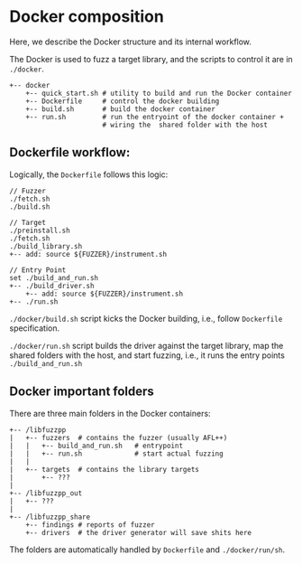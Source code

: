 # Docker composition

Here, we describe the Docker structure and its internal workflow.

The Docker is used to fuzz a target library, and the scripts to control it are in `./docker`.
```
+-- docker
    +-- quick_start.sh # utility to build and run the Docker container
    +-- Dockerfile     # control the docker building
    +-- build.sh       # build the docker container
    +-- run.sh         # run the entryoint of the docker container + 
                       # wiring the  shared folder with the host
```

## Dockerfile workflow:

Logically, the `Dockerfile` follows this logic:

```
// Fuzzer
./fetch.sh
./build.sh

// Target
./preinstall.sh
./fetch.sh
./build_library.sh
+-- add: source ${FUZZER}/instrument.sh

// Entry Point
set ./build_and_run.sh
+-- ./build_driver.sh
    +-- add: source ${FUZZER}/instrument.sh
+-- ./run.sh
```

`./docker/build.sh` script kicks the Docker building, i.e., follow `Dockerfile` specification.

`./docker/run.sh` script builds the driver against the target library, map the shared folders with the host, and start fuzzing, i.e., it runs the entry points `./build_and_run.sh`

## Docker important folders

There are three main folders in the Docker containers:
```
+-- /libfuzzpp
|   +-- fuzzers  # contains the fuzzer (usually AFL++)
|   |   +-- build_and_run.sh   # entrypoint
|   |   +-- run.sh             # start actual fuzzing
|   |
|   +-- targets  # contains the library targets
|       +-- ???
|
+-- /libfuzzpp_out
|   +-- ???
|
+-- /libfuzzpp_share
    +-- findings # reports of fuzzer
    +-- drivers  # the driver generator will save shits here
```

The folders are automatically handled by `Dockerfile` and `./docker/run/sh`.
